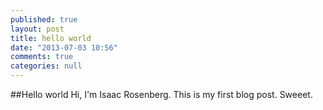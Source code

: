 ```yaml
---
published: true
layout: post
title: hello world
date: "2013-07-03 10:56"
comments: true
categories: null
---
```


##Hello world
Hi, I'm Isaac Rosenberg. This is my first blog post. Sweeet. 

